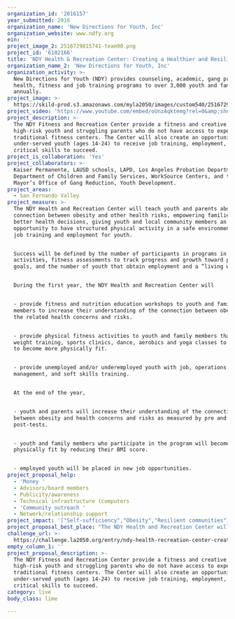 ```yaml
---
organization_id: '2016157'
year_submitted: 2016
organization_name: 'New Directions for Youth, Inc'
organization_website: www.ndfy.org
ein: ''
project_image_2: 2516729815741-team90.png
project_id: '6102166'
title: 'NDY Health & Recreation Center: Creating a Healthier and Resilient Los Angeles'
organization_name_2: 'New Directions for Youth, Inc'
organization_activity: >-
  New Directions for Youth (NDY) provides counseling, academic, gang prevention,
  health, fitness and job training programs to over 3,000 youth and families
  annually.
project_image: >-
  https://skild-prod.s3.amazonaws.com/myla2050/images/custom540/2516729815741-team90.png
project_video: 'https://www.youtube.com/embed/oUnzAqktemg?rel=0&amp;showinfo=0'
project_description: >-
  The NDY Fitness and Recreation Center provide a fitness and creative space for
  high-risk youth and struggling parents who do not have access to expensive,
  traditional fitness centers. The Center will also create an opportunity for
  under-served youth (ages 14-24) to receive job training, employment, and the
  critical skills to succeed.
project_is_collaboration: 'Yes'
project_collaborators: >-
  Kaiser Permanente, LAUSD schools, LAPD, Los Angeles Probation Department,
  Department of Children and Family Services, WorkSource Centers, and the
  Mayor’s Office of Gang Reduction, Youth Development.
project_areas:
  - San Fernando Valley
project_measure: >-
  The NDY Health and Recreation Center will teach youth and parents about the
  connection between obesity and other health risks, empowering families to make
  better health decisions, giving youth and local community members an
  opportunity to have structured physical activity in a safe environment, and
  job training and employment for youth.


  Success will be defined by the number of participants in programs in
  activities, fitness assessments to track progress and growth toward personal
  goals, and the number of youth that obtain employment and a “living wage.”


  During the first year, the NDY Health and Recreation Center will


  - provide fitness and nutrition education workshops to youth and family
  members to increase their understanding of the connection between obesity and
  the related health concerns and risks. 


  - provide physical fitness activities to youth and family members that include
  weight training, sports clinics, dance, aerobics and yoga classes to help them
  to become more physically fit.


  - provide unemployed and/or underemployed youth with job, operations
  management, and soft skills training.


  At the end of the year, 


  - youth and parents will increase their understanding of the connection
  between obesity and health concerns and risks as measured by pre and
  post-tests.


  - youth and family members who participate in the program will become more
  physically fit by reducing their BMI score.


  - employed youth will be placed in new job opportunities.
project_proposal_help:
  - 'Money '
  - Advisors/board members
  - Publicity/awareness
  - Technical infrastructure (computers
  - 'Community outreach '
  - Network/relationship support
project_impact: '["Self-sufficiency","Obesity","Resilient communities"]'
project_proposal_best_place: "The NDY Health and Recreation Center will make LA the best place to live by providing the most underserved communities with a place to learn, work, and exercise. \n\nOUR NEED\n\nYouth referred to New Directions for Youth (NDY) are at high-risk of, or already involved with, gangs, criminal behavior, substance abuse, victims of physical and/or sexual abuse, school failure, early pregnancy, or juvenile delinquency. NDY's programs provide a secure, welcoming environment for youth who are involved with the juvenile justice system, are in foster care, or who are experiencing poverty and hardship. Parents and guardians referred to NDY are challenged by issues of violence, economic hardship and lack of basic services. \n\nIn addition to the challenges these families face, there is a lack of nutrition education and physical fitness activities for underserved low-income youth and families. Traditional fitness centers are not available or are outside their financial reach. \n\nThe 2015 Obesity in California report from the UCLA Center for Health Policy Research notes that obesity has a greater impact on vulnerable Californians. \n\n-\t“Thirty-one percent of adult Californians below 200 percent of the Federal Poverty Level (FPL) were obese compared to 20% percent with incomes at or above 400% FPL.”\n\n-\t“The prevalence of obesity was higher among African-American, American Indians, and Latinos than among whites.” \n\n-\t“Neighborhood safety is linked with obesity and physical activity… (The) lack of safety can hinder physical activity and increase stress.”\n\nOUR SOLUTION\n\nThe NDY Health and Recreation Center will have weights, a dance studio, and cardio equipment that youth and their family will be able to use. These fitness activities and workshops will be available to help reduce obesity and the onset of chronic conditions in disproportionate rates for high-risk and underserved minority populations in Los Angeles. (NDY clients currently served are 70% Latino/Hispanic; 10% African American; 10% Caucasian; and 10% from other ethnic backgrounds.) The Center will also provide healthy opportunities for stress relief to individuals facing life’s most difficult challenges.\n\nTo further help the community, the NDY Health and Recreation Center will also provide job training and employment to local youth. The Center will be led by youth employees (ages 16 – 24) who will oversee day-to-day management. For many, this will provide a first time job experience that will give them an opportunity to build their résumé and provide them the necessary hard and soft skills to gain employment."
challenge_url: >-
  https://challenge.la2050.org/entry/ndy-health-recreation-center-creating-a-healthier-and-resilient-los-angeles
empty_column_1: ''
project_proposal_description: >-
  The NDY Fitness and Recreation Center provide a fitness and creative space for
  high-risk youth and struggling parents who do not have access to expensive,
  traditional fitness centers. The Center will also create an opportunity for
  under-served youth (ages 14-24) to receive job training, employment, and the
  critical skills to succeed.
category: live
body_class: lime

---
```

